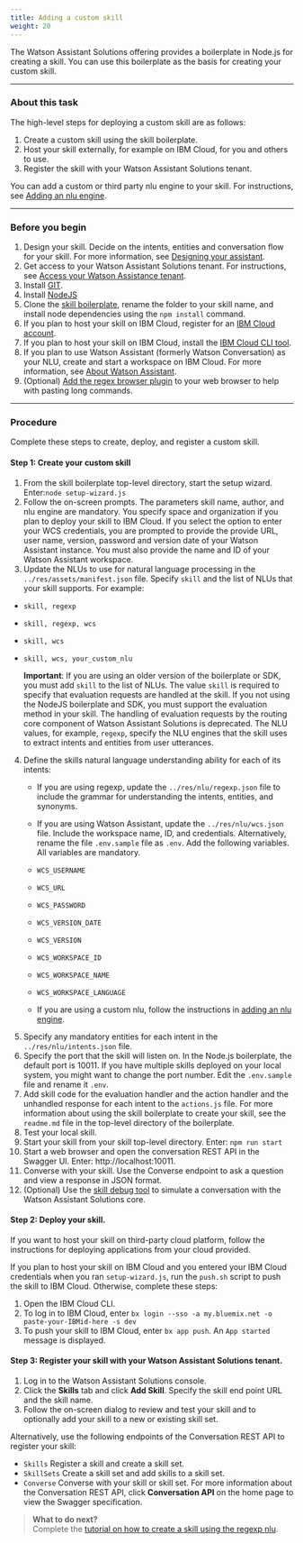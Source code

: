 ```yaml
---
title: Adding a custom skill
weight: 20
---
```

The Watson Assistant Solutions offering provides a boilerplate in Node.js for creating a skill.  You can use this boilerplate as the basis for creating your custom skill.

---
### About this task

The high-level steps for deploying a custom skill are as follows:

1. Create a custom skill using the skill boilerplate.
2. Host your skill externally, for example on IBM Cloud, for you and others to use.
3. Register the skill with your Watson Assistant Solutions tenant.

You can add a custom or third party nlu engine to your skill. For instructions, see [Adding an nlu engine]({{site.baseurl}}/skill/custom_nlu/).

---
### Before you begin

1. Design your skill.  Decide on the intents, entities and conversation flow for your skill.  For more information, see [Designing your assistant]({{site.baseurl}}/design/how-to-design-your-assistant/).
2. Get access to your Watson Assistant Solutions tenant.  For instructions, see [Access your Watson Assistance  tenant]({{site.baseurl}}/get-started/get-api-key/).
3. Install [GIT](https://git-scm.com/downloads).
4. Install [NodeJS](https://nodejs.org/dist/v8.9.1/)
5. Clone the [skill boilerplate](https://github.com/Watson-Personal-Assistant/SkillBoilerplate), rename the folder to your skill name, and install node dependencies using the `npm install` command.
6. If you plan to host your skill on IBM Cloud, register for an [IBM Cloud account](https://www.ibm.com/account/us-en/signup/register.html).
7. If you plan to host your skill on IBM Cloud, install the [IBM Cloud CLI tool](https://console.bluemix.net/docs/cli/index.html#cli).
8. If you plan to use Watson Assistant (formerly Watson Conversation) as your NLU, create and start a workspace on IBM Cloud. For more information, see [About Watson Assistant](https://console.bluemix.net/docs/services/conversation/).
9. (Optional) [Add the regex browser plugin]({{site.baseurl}}/get-help/troubleshooting/) to your web browser to help with pasting long commands.

---
### Procedure
Complete these steps to create, deploy, and register a custom skill.

#### Step 1: Create your custom skill
1.  From the skill boilerplate top-level directory, start the setup wizard.  Enter:`node setup-wizard.js`
2.  Follow the on-screen prompts.  The parameters skill name, author, and nlu engine are mandatory.  You specify space and organization if you plan to deploy your skill to IBM Cloud.   If you select the option to enter your WCS credentials, you are prompted to provide the provide URL, user name, version, password and version date of your Watson Assistant instance.  You must also provide the name and ID of your Watson Assistant workspace.
3. Update the NLUs to use for natural language processing in the ```../res/assets/manifest.json``` file.  Specify ```skill``` and the list of NLUs that your skill supports.  For example:
  - ```skill, regexp```
  - ```skill, regexp, wcs```
  - ```skill, wcs ```
  - ```skill, wcs, your_custom_nlu ```

    **Important**:  If you are using an older version of the boilerplate or SDK, you must add ```skill``` to the list of NLUs.
    The value ```skill``` is required to specify that evaluation requests are handled at the skill.  If you not using the NodeJS boilerplate and SDK, you must support the evaluation method in your skill. The handling of evaluation requests by the routing core component of Watson Assistant Solutions is deprecated. The NLU values, for example, ```regexp```, specify the NLU engines that the skill uses to extract intents and entities from user utterances.
4. Define the skills natural language understanding ability for each of its intents:
   - If you are using regexp, update the ```../res/nlu/regexp.json``` file to include the grammar for understanding the intents, entities, and synonyms.
   - If you are using Watson Assistant, update the ```../res/nlu/wcs.json``` file. Include the workspace name, ID, and credentials.  Alternatively, rename the file ```.env.sample```  file as ```.env```. Add the following variables.  All variables are mandatory.
   
    - ```WCS_USERNAME```
    - ```WCS_URL```
    - ```WCS_PASSWORD```
    - ```WCS_VERSION_DATE```
    - ```WCS_VERSION```
    - ```WCS_WORKSPACE_ID``` 
    - ```WCS_WORKSPACE_NAME```
    - ```WCS_WORKSPACE_LANGUAGE```
        
    - If you are using a custom nlu, follow the instructions in [adding an nlu engine]({{site.baseurl}}/skill/custom_nlu/).
5.  Specify any mandatory entities for each intent in the ```../res/nlu/intents.json``` file.  
6.  Specify the port that the skill will listen on.  In the  Node.js boilerplate, the default port is 10011. If you have multiple skills deployed on your local system, you might want to change the port number.  Edit the ```.env.sample``` file and rename it ```.env```.
7. Add skill code for the evaluation handler and the action handler and the unhandled response for each intent to the ```actions.js```  file.
For more information about using the skill boilerplate to create your skill, see the ```readme.md``` file in the top-level directory of the boilerplate.
8.  Test your local skill.
  1. Start your skill from your skill top-level directory.  Enter: `npm run start`
  2. Start a web browser and open the conversation REST API in the Swagger UI.  Enter: http://localhost:10011.
  3. Converse with your skill. Use the Converse endpoint to ask a question and view a response in JSON format.
  4. (Optional) Use the [skill debug tool]({{site.baseurl}}/skill/debugging_a_skill) to simulate a conversation with the Watson Assistant Solutions core.  

#### Step 2: Deploy your skill.
If you want to host your skill on third-party cloud platform, follow the instructions for deploying applications from your cloud provided.

If you plan to host your skill on IBM Cloud and you entered your IBM Cloud credentials when you ran `setup-wizard.js`, run the `push.sh` script to push the skill to IBM Cloud. Otherwise, complete these steps:
1. Open the IBM Cloud CLI.
2. To log in to IBM Cloud, enter `bx login --sso -a my.bluemix.net -o paste-your-IBMid-here -s dev`
3. To push your skill to IBM Cloud, enter  `bx app push`.  An `App started` message is displayed.

#### Step 3: Register your skill with your  Watson Assistant Solutions tenant.
1. Log in to the Watson Assistant Solutions console.
2. Click the **Skills** tab and click **Add Skill**.  Specify the skill end point URL and the skill name.
3. Follow the on-screen dialog to review and test your skill and to optionally add your skill to a new or existing skill set.

Alternatively, use the following endpoints of the Conversation REST API to register your skill:
- `Skills` Register a skill and create a skill set.
- `SkillSets` Create a skill set and add skills to a skill set.
- `Converse` Converse with your skill or skill set.
For more information about the Conversation REST API, click **Conversation API** on the home page to view the Swagger specification.

> **What to do next?**<br/>
Complete the [tutorial on how to create a skill using the regexp nlu]({{site.baseurl}}/skill/build-skill).
